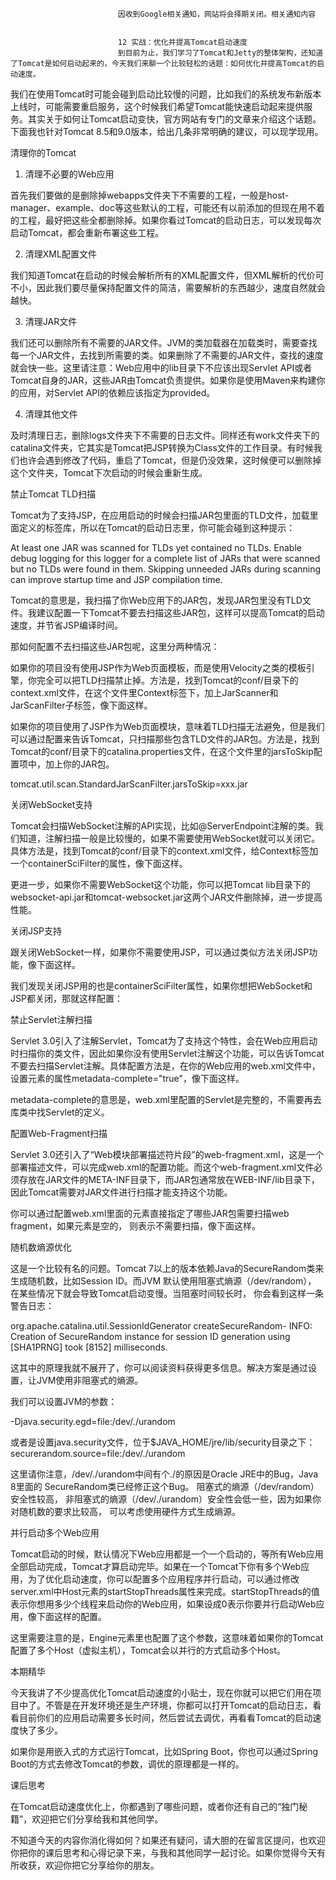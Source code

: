 
                            
                            因收到Google相关通知，网站将会择期关闭。相关通知内容
                            
                            
                            12 实战：优化并提高Tomcat启动速度
                            到目前为止，我们学习了Tomcat和Jetty的整体架构，还知道了Tomcat是如何启动起来的，今天我们来聊一个比较轻松的话题：如何优化并提高Tomcat的启动速度。

我们在使用Tomcat时可能会碰到启动比较慢的问题，比如我们的系统发布新版本上线时，可能需要重启服务，这个时候我们希望Tomcat能快速启动起来提供服务。其实关于如何让Tomcat启动变快，官方网站有专门的文章来介绍这个话题。下面我也针对Tomcat 8.5和9.0版本，给出几条非常明确的建议，可以现学现用。

清理你的Tomcat

1. 清理不必要的Web应用

首先我们要做的是删除掉webapps文件夹下不需要的工程，一般是host-manager、example、doc等这些默认的工程，可能还有以前添加的但现在用不着的工程，最好把这些全都删除掉。如果你看过Tomcat的启动日志，可以发现每次启动Tomcat，都会重新布署这些工程。

2. 清理XML配置文件

我们知道Tomcat在启动的时候会解析所有的XML配置文件，但XML解析的代价可不小，因此我们要尽量保持配置文件的简洁，需要解析的东西越少，速度自然就会越快。

3. 清理JAR文件

我们还可以删除所有不需要的JAR文件。JVM的类加载器在加载类时，需要查找每一个JAR文件，去找到所需要的类。如果删除了不需要的JAR文件，查找的速度就会快一些。这里请注意：Web应用中的lib目录下不应该出现Servlet API或者Tomcat自身的JAR，这些JAR由Tomcat负责提供。如果你是使用Maven来构建你的应用，对Servlet API的依赖应该指定为<scope>provided</scope>。

4. 清理其他文件

及时清理日志，删除logs文件夹下不需要的日志文件。同样还有work文件夹下的catalina文件夹，它其实是Tomcat把JSP转换为Class文件的工作目录。有时候我们也许会遇到修改了代码，重启了Tomcat，但是仍没效果，这时候便可以删除掉这个文件夹，Tomcat下次启动的时候会重新生成。

禁止Tomcat TLD扫描

Tomcat为了支持JSP，在应用启动的时候会扫描JAR包里面的TLD文件，加载里面定义的标签库，所以在Tomcat的启动日志里，你可能会碰到这种提示：


At least one JAR was scanned for TLDs yet contained no TLDs. Enable debug logging for this logger for a complete list of JARs that were scanned but no TLDs were found in them. Skipping unneeded JARs during scanning can improve startup time and JSP compilation time.


Tomcat的意思是，我扫描了你Web应用下的JAR包，发现JAR包里没有TLD文件。我建议配置一下Tomcat不要去扫描这些JAR包，这样可以提高Tomcat的启动速度，并节省JSP编译时间。

那如何配置不去扫描这些JAR包呢，这里分两种情况：


如果你的项目没有使用JSP作为Web页面模板，而是使用Velocity之类的模板引擎，你完全可以把TLD扫描禁止掉。方法是，找到Tomcat的conf/目录下的context.xml文件，在这个文件里Context标签下，加上JarScanner和JarScanFilter子标签，像下面这样。





如果你的项目使用了JSP作为Web页面模块，意味着TLD扫描无法避免，但是我们可以通过配置来告诉Tomcat，只扫描那些包含TLD文件的JAR包。方法是，找到Tomcat的conf/目录下的catalina.properties文件，在这个文件里的jarsToSkip配置项中，加上你的JAR包。


tomcat.util.scan.StandardJarScanFilter.jarsToSkip=xxx.jar


关闭WebSocket支持

Tomcat会扫描WebSocket注解的API实现，比如@ServerEndpoint注解的类。我们知道，注解扫描一般是比较慢的，如果不需要使用WebSocket就可以关闭它。具体方法是，找到Tomcat的conf/目录下的context.xml文件，给Context标签加一个containerSciFilter的属性，像下面这样。



更进一步，如果你不需要WebSocket这个功能，你可以把Tomcat lib目录下的websocket-api.jar和tomcat-websocket.jar这两个JAR文件删除掉，进一步提高性能。

关闭JSP支持

跟关闭WebSocket一样，如果你不需要使用JSP，可以通过类似方法关闭JSP功能，像下面这样。



我们发现关闭JSP用的也是containerSciFilter属性，如果你想把WebSocket和JSP都关闭，那就这样配置：



禁止Servlet注解扫描

Servlet 3.0引入了注解Servlet，Tomcat为了支持这个特性，会在Web应用启动时扫描你的类文件，因此如果你没有使用Servlet注解这个功能，可以告诉Tomcat不要去扫描Servlet注解。具体配置方法是，在你的Web应用的web.xml文件中，设置<web-app>元素的属性metadata-complete="true"，像下面这样。



metadata-complete的意思是，web.xml里配置的Servlet是完整的，不需要再去库类中找Servlet的定义。

配置Web-Fragment扫描

Servlet 3.0还引入了“Web模块部署描述符片段”的web-fragment.xml，这是一个部署描述文件，可以完成web.xml的配置功能。而这个web-fragment.xml文件必须存放在JAR文件的META-INF目录下，而JAR包通常放在WEB-INF/lib目录下，因此Tomcat需要对JAR文件进行扫描才能支持这个功能。

你可以通过配置web.xml里面的<absolute-ordering>元素直接指定了哪些JAR包需要扫描web fragment，如果<absolute-ordering/>元素是空的， 则表示不需要扫描，像下面这样。



随机数熵源优化

这是一个比较有名的问题。Tomcat 7以上的版本依赖Java的SecureRandom类来生成随机数，比如Session ID。而JVM 默认使用阻塞式熵源（/dev/random）， 在某些情况下就会导致Tomcat启动变慢。当阻塞时间较长时， 你会看到这样一条警告日志：


<DATE> org.apache.catalina.util.SessionIdGenerator createSecureRandom-
INFO: Creation of SecureRandom instance for session ID generation using [SHA1PRNG] took [8152] milliseconds.


这其中的原理我就不展开了，你可以阅读资料获得更多信息。解决方案是通过设置，让JVM使用非阻塞式的熵源。

我们可以设置JVM的参数：

 -Djava.security.egd=file:/dev/./urandom


或者是设置java.security文件，位于$JAVA_HOME/jre/lib/security目录之下： securerandom.source=file:/dev/./urandom

这里请你注意，/dev/./urandom中间有个./的原因是Oracle JRE中的Bug，Java 8里面的 SecureRandom类已经修正这个Bug。 阻塞式的熵源（/dev/random）安全性较高， 非阻塞式的熵源（/dev/./urandom）安全性会低一些，因为如果你对随机数的要求比较高， 可以考虑使用硬件方式生成熵源。

并行启动多个Web应用

Tomcat启动的时候，默认情况下Web应用都是一个一个启动的，等所有Web应用全部启动完成，Tomcat才算启动完毕。如果在一个Tomcat下你有多个Web应用，为了优化启动速度，你可以配置多个应用程序并行启动，可以通过修改server.xml中Host元素的startStopThreads属性来完成。startStopThreads的值表示你想用多少个线程来启动你的Web应用，如果设成0表示你要并行启动Web应用，像下面这样的配置。



这里需要注意的是，Engine元素里也配置了这个参数，这意味着如果你的Tomcat配置了多个Host（虚拟主机），Tomcat会以并行的方式启动多个Host。

本期精华

今天我讲了不少提高优化Tomcat启动速度的小贴士，现在你就可以把它们用在项目中了。不管是在开发环境还是生产环境，你都可以打开Tomcat的启动日志，看看目前你们的应用启动需要多长时间，然后尝试去调优，再看看Tomcat的启动速度快了多少。

如果你是用嵌入式的方式运行Tomcat，比如Spring Boot，你也可以通过Spring Boot的方式去修改Tomcat的参数，调优的原理都是一样的。

课后思考

在Tomcat启动速度优化上，你都遇到了哪些问题，或者你还有自己的“独门秘籍”，欢迎把它们分享给我和其他同学。

不知道今天的内容你消化得如何？如果还有疑问，请大胆的在留言区提问，也欢迎你把你的课后思考和心得记录下来，与我和其他同学一起讨论。如果你觉得今天有所收获，欢迎你把它分享给你的朋友。

                        
                        
                            